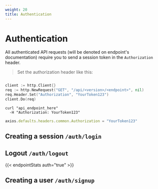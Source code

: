 ```yaml
---
weight: 20
title: Authentication
---
```


# Authentication

All authenticated API requests (will be denoted on endpoint's documentation) require you to send a session token in the `Authorization` header.

> Set the authorization header like this:

```go

client := http.Client{}
req := http.NewRequest("GET", "/api/<version>/<endpoint>", nil)
req.Header.Set("Authorization", "YourToken123")
client.Do(req)

```

```shell
curl "api_endpoint_here"
  -H "Authorization: YourToken123"
```

```javascript
axios.defaults.headers.common.Authorization = "YourToken123"
```


## Creating a session `/auth/login`

## Logout `/auth/logout`
{{< endpointStats auth="true" >}}

## Creating a user `/auth/signup`